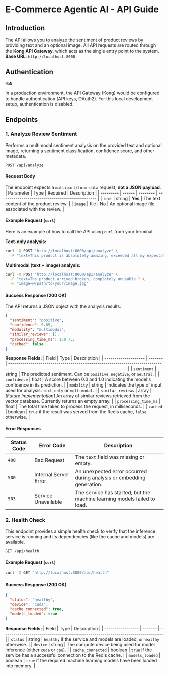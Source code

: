 # E-Commerce Agentic AI - API Guide
## Introduction
The API allows you to analyze the sentiment of product reviews by providing text and an optional image.
All API requests are routed through the **Kong API Gateway**, which acts as the single entry point to the system.
**Base URL**: `http://localhost:8000`

## Authentication
`NaN`

In a production environment, the API Gateway (Kong) would be configured to handle authentication (API keys, OAuth2). For this local development setup, authentication is disabled.

## Endpoints
### 1. Analyze Review Sentiment
Performs a multimodal sentiment analysis on the provided text and optional image, returning a sentiment classification, confidence score, and other metadata.

`POST /api/analyze`

#### Request Body
The endpoint expects a `multipart/form-data` request, **not a JSON payload**.
| Parameter | Type   | Required | Description                                     |
| --------- | ------ | -------- | ----------------------------------------------- |
| `text`    | string | **Yes** | The text content of the product review.         |
| `image`   | file   | No       | An optional image file associated with the review. |

#### Example Request (`curl`)
Here is an example of how to call the API using `curl` from your terminal.

**Text-only analysis:**
```bash
curl -X POST "http://localhost:8000/api/analyze" \
  -F "text=This product is absolutely amazing, exceeded all my expectations!"
```

**Multimodal (text + image) analysis:**
```bash
curl -X POST "http://localhost:8000/api/analyze" \
  -F "text=The product arrived broken, completely unusable." \
  -F "image=@/path/to/your/image.jpg"
```

#### Success Response (200 OK)
The API returns a JSON object with the analysis results.

```json
{
  "sentiment": "positive",
  "confidence": 0.85,
  "modality": "multimodal",
  "similar_reviews": [],
  "processing_time_ms": 150.75,
  "cached": false
}
```

**Response Fields:**
| Field                | Type    | Description                                                                                                                              |
| -------------------- | ------- | ---------------------------------------------------------------------------------------------------------------------------------------- |
| `sentiment`          | string  | The predicted sentiment. Can be `positive`, `negative`, or `neutral`.                                                 |
| `confidence`         | float   | A score between 0.0 and 1.0 indicating the model's confidence in its prediction.                                           |
| `modality`           | string  | Indicates the type of input used for analysis: `text_only` or `multimodal`.                                                |
| `similar_reviews`    | array   | *[Future Implementation]* An array of similar reviews retrieved from the vector database. Currently returns an empty array.              |
| `processing_time_ms` | float   | The total time taken to process the request, in milliseconds.                                                        |
| `cached`             | boolean | `true` if the result was served from the Redis cache, `false` otherwise.                                                    |

#### Error Responses
| Status Code | Error Code          | Description                                                                 |
| ----------- | ------------------- | --------------------------------------------------------------------------- |
| `400`       | Bad Request         | The `text` field was missing or empty.                 |
| `500`       | Internal Server Error | An unexpected error occurred during analysis or embedding generation.      |
| `503`       | Service Unavailable | The service has started, but the machine learning models failed to load. |

### 2. Health Check
This endpoint provides a simple health check to verify that the inference service is running and its dependencies (like the cache and models) are available.

`GET /api/health`

#### Example Request (`curl`)
```bash
curl -X GET "http://localhost:8000/api/health"
```

#### Success Response (200 OK)
```json
{
  "status": "healthy",
  "device": "cuda",
  "cache_connected": true,
  "models_loaded": true
}
```

**Response Fields:**
| Field             | Type    | Description                                                                     |
| ----------------- | ------- | ------------------------------------------------------------------------------- |
| `status`          | string  | `healthy` if the service and models are loaded, `unhealthy` otherwise.         |
| `device`          | string  | The compute device being used for model inference (either `cuda` or `cpu`).       |
| `cache_connected` | boolean | `true` if the service has a successful connection to the Redis cache.             |
| `models_loaded`   | boolean | `true` if the required machine learning models have been loaded into memory.      |